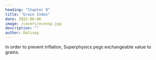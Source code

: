 ```yaml
---
heading: "Chapter 8"
title: "Grain Index"
date: 2022-08-06
image: /covers/econsp.jpg
description: ""
author: Dalisay
---
```




In order to prevent inflation, Superphysics pegs exchangeable value to grains. 

